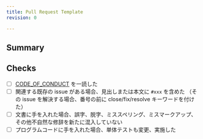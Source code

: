 ```yaml
---
title: Pull Request Template
revision: 0

---
```


<!-- Summarize the changes in the title. -->

## Summary

<!--
Describe

* the pull request and link to related issues (e.g. #xxx),
* why is this change necessary, and
* what the reasoning for this change is.
-->

## Checks

<!-- Remove any lines that do not apply to this pull request.

- [ ] new and changed code is [tested](https://matplotlib.org/devdocs/devel/testing.html)
- [ ] *New Features* and *API Changes* are noted with a [directive and release note](https://matplotlib.org/devdocs/devel/api_changes.html#announce-changes-deprecations-and-new-features)
- [ ] Documentation complies with [general](https://matplotlib.org/devdocs/devel/document.html#write-rest-pages) and [docstring](https://matplotlib.org/devdocs/devel/document.html#write-docstrings) guidelines
-->

* [ ] [CODE_OF_CONDUCT][conduct] を一読した
* [ ] 関連する既存の issue がある場合、見出しまたは本文に `#xxx` を含めた
  （その issue を解決する場合、番号の前に close/fix/resolve キーワードを付けた）
* [ ] 文書に手を入れた場合、誤字、脱字、ミススペリング、ミスマークアップ、その他不自然な修辞を新たに混入していない
* [ ] プログラムコードに手を入れた場合、単体テストも変更、実施した

[conduct]: <https://github.com/showa-yojyo/.github/blob/main/CODE_OF_CONDUCT.md>
